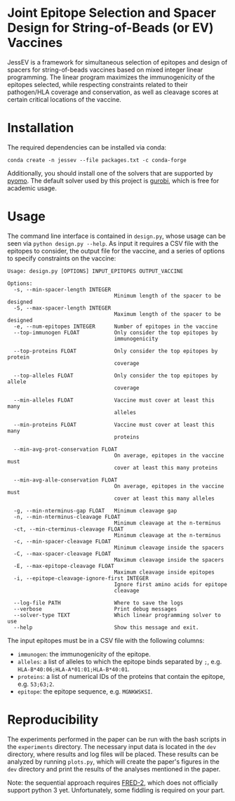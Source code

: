 **J**oint **E**pitope **S**election and **S**pacer Design for String-of-Beads (or **EV**) Vaccines
=====

JessEV is a framework for simultaneous selection of epitopes and design of spacers for string-of-beads vaccines based on mixed integer linear programming. The linear program maximizes the immunogenicity of the epitopes selected, while respecting constraints related to their pathogen/HLA coverage and conservation, as well as cleavage scores at certain critical locations of the vaccine.

# Installation
The required dependencies can be installed via conda:

```
conda create -n jessev --file packages.txt -c conda-forge
```

Additionally, you should install one of the solvers that are supported by [pyomo](https://pyomo.readthedocs.io/en/stable/solving_pyomo_models.html#supported-solvers). The default solver used by this project is [gurobi](https://www.gurobi.com/), which is free for academic usage.

# Usage
The command line interface is contained in `design.py`, whose usage can be seen via `python design.py --help`. As input it requires a CSV file with the epitopes to consider, the output file for the vaccine, and a series of options to specify constraints on the vaccine:

```
Usage: design.py [OPTIONS] INPUT_EPITOPES OUTPUT_VACCINE

Options:
  -s, --min-spacer-length INTEGER
                                  Minimum length of the spacer to be designed
  -S, --max-spacer-length INTEGER
                                  Maximum length of the spacer to be designed
  -e, --num-epitopes INTEGER      Number of epitopes in the vaccine
  --top-immunogen FLOAT           Only consider the top epitopes by
                                  immunogenicity

  --top-proteins FLOAT            Only consider the top epitopes by protein
                                  coverage

  --top-alleles FLOAT             Only consider the top epitopes by allele
                                  coverage

  --min-alleles FLOAT             Vaccine must cover at least this many
                                  alleles

  --min-proteins FLOAT            Vaccine must cover at least this many
                                  proteins

  --min-avg-prot-conservation FLOAT
                                  On average, epitopes in the vaccine must
                                  cover at least this many proteins

  --min-avg-alle-conservation FLOAT
                                  On average, epitopes in the vaccine must
                                  cover at least this many alleles

  -g, --min-nterminus-gap FLOAT   Minimum cleavage gap
  -n, --min-nterminus-cleavage FLOAT
                                  Minimum cleavage at the n-terminus
  -ct, --min-cterminus-cleavage FLOAT
                                  Minimum cleavage at the n-terminus
  -c, --min-spacer-cleavage FLOAT
                                  Minimum cleavage inside the spacers
  -C, --max-spacer-cleavage FLOAT
                                  Maximum cleavage inside the spacers
  -E, --max-epitope-cleavage FLOAT
                                  Maximum cleavage inside epitopes
  -i, --epitope-cleavage-ignore-first INTEGER
                                  Ignore first amino acids for epitope
                                  cleavage

  --log-file PATH                 Where to save the logs
  --verbose                       Print debug messages
  --solver-type TEXT              Which linear programming solver to use
  --help                          Show this message and exit.
```

The input epitopes must be in a CSV file with the following columns:

 - `immunogen`: the immunogenicity of the epitope.
 - `alleles`: a list of alleles to which the epitope binds separated by `;`, e.g. `HLA-B*40:06;HLA-A*01:01;HLA-B*40:01`.
 - `proteins`: a list of numerical IDs of the proteins that contain the epitope, e.g. `53;63;2`.
 - `epitope`: the epitope sequence, e.g. `MGNKWSKSI`.

# Reproducibility
The experiments performed in the paper can be run with the bash scripts in the `experiments` directory. The necessary input data is located in the `dev` directory, where results and log files will be placed. These results can be analyzed by running `plots.py`, which will create the paper's figures in the `dev` directory and print the results of the analyses mentioned in the paper.

Note: the sequential approach requires [FRED-2](https://github.com/FRED-2/Fred2), which does not officially support python 3 yet. Unfortunately, some fiddling is required on your part.
